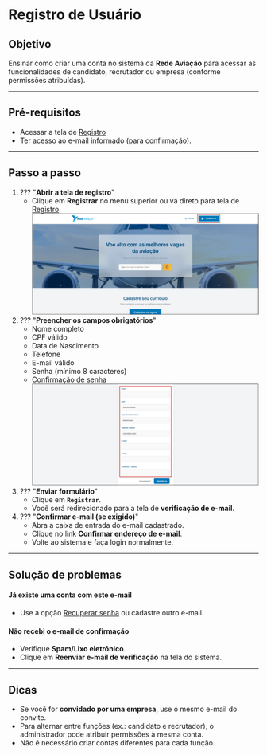 # <i data-lucide="user-round-plus" class="icon-lg"></i> Registro de Usuário

## <i data-lucide="target" class="icon-lg"></i> Objetivo

Ensinar como criar uma conta no sistema da **Rede Aviação** para acessar as funcionalidades de candidato, recrutador ou empresa (conforme permissões atribuídas).

---

## <i data-lucide="square-check" class="icon-lg"></i> Pré-requisitos

- Acessar a tela de [Registro](https://www.redeaviacao.com.br/register)
- Ter acesso ao e-mail informado (para confirmação).

---

## <i data-lucide="notebook-pen" class="icon-lg"></i> Passo a passo

1. ??? "**Abrir a tela de registro**"
      - Clique em **Registrar** no menu superior ou vá direto para tela de [Registro](https://redeaviacao.com.br/register).
      ![Tela de registro](../imagens/Registro/Cadastre-se.png)
2. ??? "**Preencher os campos obrigatórios**"
      - Nome completo
      - CPF válido
      - Data de Nascimento
      - Telefone
      - E-mail válido
      - Senha (mínimo 8 caracteres)
      - Confirmação de senha
      ![Tela de cadastro](../imagens/Registro/Registro.png)
3. ??? "**Enviar formulário**"
      - Clique em **``Registrar``**.
      - Você será redirecionado para a tela de **verificação de e-mail**.
4. ??? "**Confirmar e-mail (se exigido)**"
      - Abra a caixa de entrada do e-mail cadastrado.
      - Clique no link **Confirmar endereço de e-mail**.
      - Volte ao sistema e faça login normalmente.

---

## <i data-lucide="wrench" class="icon-lg"></i> Solução de problemas

#### Já existe uma conta com este e-mail

- Use a opção [Recuperar senha](https://www.redeaviacao.com.br/forgot-password) ou cadastre outro e-mail.

#### Não recebi o e-mail de confirmação 
- Verifique **Spam/Lixo eletrônico**.  
- Clique em **Reenviar e-mail de verificação** na tela do sistema.

---

## <i data-lucide="lightbulb" class="icon-dica"></i> Dicas

- Se você for **convidado por uma empresa**, use o mesmo e-mail do convite.
- Para alternar entre funções (ex.: candidato e recrutador), o administrador pode atribuir permissões à mesma conta.
- Não é necessário criar contas diferentes para cada função.
